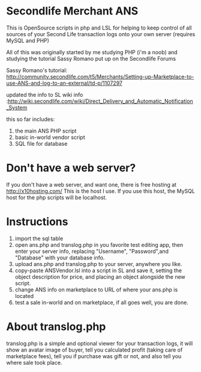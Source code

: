 Secondlife Merchant ANS
=======================

This is OpenSource scripts in php and LSL for helping to keep control of all sources of your Second Life transaction logs onto your own server (requires MySQL and PHP)

All of this was originally started by me studying PHP (i'm a noob) and studying the tutorial Sassy Romano put up on the Secondlife Forums

Sassy Romano's tutorial: http://community.secondlife.com/t5/Merchants/Setting-up-Marketplace-to-use-ANS-and-log-to-an-external/td-p/1107297

updated the info to SL wiki info :http://wiki.secondlife.com/wiki/Direct_Delivery_and_Automatic_Notification_System

this so far includes:

1. the main ANS PHP script
2. basic in-world vendor script
3. SQL file for database

Don't have a web server?
=======================
If you don't have a web server, and want one, there is free hosting at http://x10hosting.com/ This is the host I use.
If you use this host, the MySQL host for the php scripts will be localhost.

Instructions
=======================
1. import the sql table
2. open ans.php and translog.php in you favorite test editing app, then enter your server info, replacing "Username", "Password",and "Database" with your database info.
3. upload ans.php and translog.php to your server, anywhere you like.
4. copy-paste ANSVendor.lsl into a script in SL and save it, setting the object description for price, and placing an object alongside the new script.
5. change ANS info on marketplace to URL of where your ans.php is located
6. test a sale in-world and on marketplace, if all goes well, you are done.

About translog.php
=======================
translog.php is a simple and optional viewer for your transaction logs, it will show an avatar image of buyer, tell you calculated profit (taking care of marketplace fees), tell you if purchase was gift or not, and also tell you where sale took place.

